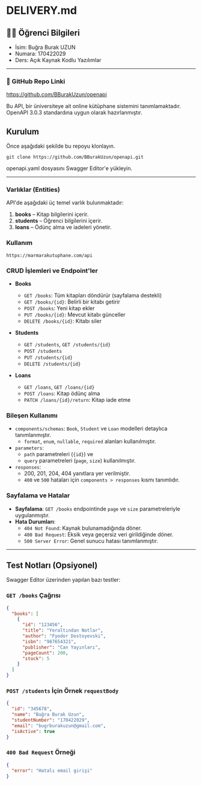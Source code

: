 # DELIVERY.md

## 👨‍🎓 Öğrenci Bilgileri

- İsim: Buğra Burak UZUN
- Numara: 170422029
- Ders: Açık Kaynak Kodlu Yazılımlar

---

### 🔗 GitHub Repo Linki
https://github.com/BBurakUzun/openapi

Bu API, bir üniversiteye ait online kütüphane sistemini tanımlamaktadır. OpenAPI 3.0.3 standardına uygun olarak hazırlanmıştır.

## Kurulum
Önce aşağıdaki şekilde bu repoyu klonlayın.
```
git clone https://github.com/BBurakUzun/openapi.git
```   

openapi.yaml dosyasını Swagger Editor'e yükleyin.

---


### Varlıklar (Entities)

API'de aşağıdaki üç temel varlık bulunmaktadır:

1. **books** – Kitap bilgilerini içerir.
2. **students** – Öğrenci bilgilerini içerir.
3. **loans** – Ödünç alma ve iadeleri yönetir.

### Kullanım

 `https://marmarakutuphane.com/api`



### CRUD İşlemleri ve Endpoint'ler

- **Books**
  - `GET /books`: Tüm kitapları döndürür (sayfalama destekli)
  - `GET /books/{id}`: Belirli bir kitabı getirir
  - `POST /books`: Yeni kitap ekler
  - `PUT /books/{id}`: Mevcut kitabı günceller
  - `DELETE /books/{id}`: Kitabı siler

- **Students**
  - `GET /students`, `GET /students/{id}`
  - `POST /students`
  - `PUT /students/{id}`
  - `DELETE /students/{id}`

- **Loans**
  - `GET /loans`, `GET /loans/{id}`
  - `POST /loans`: Kitap ödünç alma
  - `PATCH /loans/{id}/return`: Kitap iade etme

### Bileşen Kullanımı

- `components/schemas`: `Book`, `Student` ve `Loan` modelleri detaylıca tanımlanmıştır.
  - `format`, `enum`, `nullable`, `required` alanları kullanılmıştır.
- `parameters`: 
  - `path` parametreleri (`{id}`) ve
  - `query` parametreleri (`page`, `size`) kullanılmıştır.
- `responses`: 
  - 200, 201, 204, 404 yanıtlara yer verilmiştir.
  - `400` ve `500` hataları için `components > responses` kısmı tanımlıdır.

### Sayfalama ve Hatalar

- **Sayfalama**: `GET /books` endpointinde `page` ve `size` parametreleriyle uygulanmıştır.
- **Hata Durumları**: 
  - `404 Not Found`: Kaynak bulunamadığında döner.
  - `400 Bad Request`: Eksik veya geçersiz veri girildiğinde döner.
  - `500 Server Error`: Genel sunucu hatası tanımlanmıştır.

---

## Test Notları (Opsiyonel)

Swagger Editor üzerinden yapılan bazı testler:

### `GET /books` Çağrısı
```json
{
  "books": [
    {
      "id": "123456",
      "title": "Yeraltından Notlar",
      "author": "Fyodor Dostoyevski",
      "isbn": "987654321",
      "publisher": "Can Yayınları",
      "pageCount": 200,
      "stock": 5
    }
  ]
}
```

### `POST /students` İçin Örnek `requestBody`
```json
{
  "id": "345678",
  "name": "Buğra Burak Uzun",
  "studentNumber": "170422029",
  "email": "bugrburakuzun@gmail.com",
  "isActive": true
}
```

### `400 Bad Request` Örneği
```json
{
  "error": "Hatalı email girişi"
}
```

